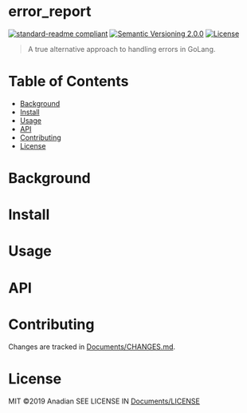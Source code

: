 # error_report
[![standard-readme compliant](https://img.shields.io/badge/readme%20style-standard-brightgreen.svg?style=flat-square)](https://github.com/RichardLitt/standard-readme)
[![Semantic Versioning 2.0.0](https://img.shields.io/badge/semver-2.0.0-brightgreen?style=flat-square)](https://semver.org/spec/v2.0.0.html)
[![License](https://img.shields.io/github/license/Anadian/error_report)](https://github.com/Anadian/error_report/Documents/LICENSE)

> A true alternative approach to handling errors in GoLang.
# Table of Contents
- [Background](#Background)
- [Install](#Install)
- [Usage](#Usage)
- [API](#API)
- [Contributing](#Contributing)
- [License](#License)
# Background
# Install
# Usage
# API
# Contributing
Changes are tracked in [Documents/CHANGES.md](./CHANGES.md).
# License
MIT ©2019 Anadian
SEE LICENSE IN [Documents/LICENSE](./LICENSE)
